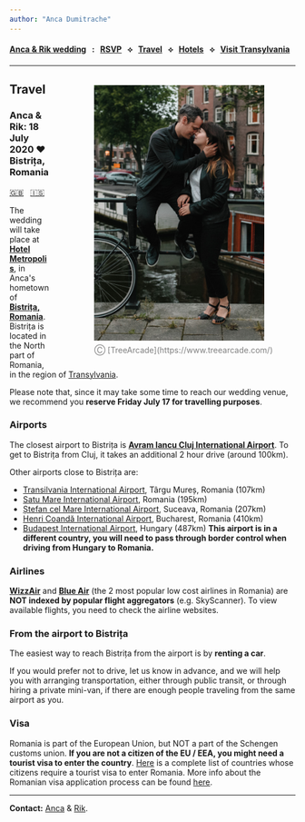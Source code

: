 ```yaml
---
author: "Anca Dumitrache"
---
```


<script src="https://use.fontawesome.com/4b6dfd67d9.js"></script>

#### [Anca & Rik wedding](./)  &nbsp; : &nbsp; [RSVP](https://forms.gle/nrNsmtP1qeaxgmD89)  &nbsp; &#10209; &nbsp;   [Travel](travel.html)  &nbsp; &#10209; &nbsp;  [Hotels](hotels.html)  &nbsp; &#10209; &nbsp;  [Visit Transylvania](trip.html) 



***

<figure style="float: right; margin-left: 80px; margin-bottom: 20px; margin-top: 20px">
<img src="AncaRik.jpg" width="300" />
<figcaption style="text-align: center; margin-top: 5px; color: gray;">&#9400; [TreeArcade](https://www.treearcade.com/)</figcaption>
</figure>

## Travel
### Anca & Rik: 18 July 2020 ❤️ Bistrița, Romania

[🇬🇧](https://anca-rik-wedding.github.io/travel) &nbsp; [🇮🇸](is/travel.html)

The wedding will take place at **[Hotel Metropolis](https://www.google.com/maps/place/Metropolis/@47.1272607,24.4966106,15z/data=!4m2!3m1!1s0x0:0x250b9cd755c23bf0?sa=X&ved=2ahUKEwjY_927vZnmAhUMUlAKHa9MDzgQ_BIwFHoECBoQCA)**, in Anca's hometown of **[Bistrița, Romania](https://en.wikipedia.org/wiki/Bistri%C8%9Ba)**. Bistrița is located in the North part of Romania, in the region of [Transylvania](https://en.wikipedia.org/wiki/Transylvania).

Please note that, since it may take some time to reach our wedding venue, we recommend you **reserve Friday July 17 for travelling purposes**.


### Airports

The closest airport to Bistrița is **[Avram Iancu Cluj International Airport](http://airportcluj.ro/?id_limba=2)**. To get to Bistrița from Cluj, it takes an additional 2 hour drive (around 100km).

Other airports close to Bistrița are:

* [Transilvania International Airport](https://www.aeroportultransilvania.ro/en/), Târgu Mureș, Romania (107km)
* [Satu Mare International Airport](https://www.aeroportulsatumare.ro/), Romania (195km)
* [Ștefan cel Mare International Airport](https://www.aeroportsuceava.ro/en/), Suceava, Romania (207km)
* [Henri Coandă International Airport](http://www.bucharestairports.ro/en), Bucharest, Romania (410km)
* [Budapest International Airport](https://www.bud.hu/en), Hungary (487km) **This airport is in a different country, you will need to pass through border control when driving from Hungary to Romania.**

### Airlines

**[WizzAir](https://wizzair.com/en-gb#/)** and **[Blue Air](https://www.blueairweb.com/en/gb/)** (the 2 most popular low cost airlines in Romania) are **NOT indexed by popular flight aggregators** (e.g. SkyScanner). To view available flights, you need to check the airline websites.

### From the airport to Bistrița

The easiest way to reach Bistrița from the airport is by **renting a car**.

If you would prefer not to drive, let us know in advance, and we will help you with arranging transportation, either through public transit, or through hiring a private mini-van, if there are enough people traveling from the same airport as you.

### Visa

Romania is part of the European Union, but NOT a part of the Schengen customs union. **If you are not a citizen of the EU / EEA, you might need a tourist visa to enter the country**. [Here](https://www.mae.ro/sites/default/files/file/anul_2019/2019_pdf/anexa_1_en.pdf) is a complete list of countries whose citizens require a tourist visa to enter Romania. More info about the Romanian visa application process can be found [here](https://www.mae.ro/en/node/18909).

***

**Contact:** [Anca](mailto:anca.dmtrch@gmail.com) & [Rik](mailto:rikkid6@gmail.com).
